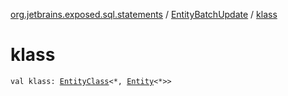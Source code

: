 [org.jetbrains.exposed.sql.statements](../index.md) / [EntityBatchUpdate](index.md) / [klass](.)

# klass

`val klass: `[`EntityClass`](../../org.jetbrains.exposed.dao/-entity-class/index.md)`<*, `[`Entity`](../../org.jetbrains.exposed.dao/-entity/index.md)`<*>>`